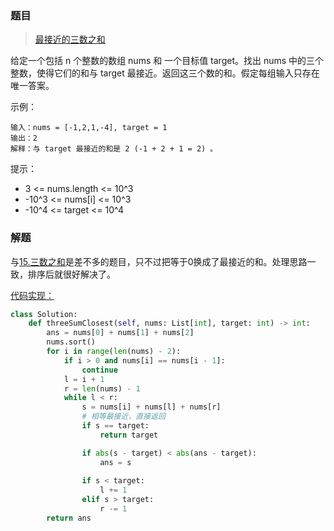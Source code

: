 ### 题目
> [最接近的三数之和](https://leetcode-cn.com/problems/3sum-closest/description/)

给定一个包括 n 个整数的数组 nums 和 一个目标值 target。找出 nums 中的三个整数，使得它们的和与 target 最接近。返回这三个数的和。假定每组输入只存在唯一答案。

示例：
```
输入：nums = [-1,2,1,-4], target = 1
输出：2
解释：与 target 最接近的和是 2 (-1 + 2 + 1 = 2) 。
```
 

提示：
- 3 <= nums.length <= 10^3
- -10^3 <= nums[i] <= 10^3
- -10^4 <= target <= 10^4

### 解题

与[15.三数之和](../15.三数之和/readme.md)是差不多的题目，只不过把等于0换成了最接近的和。处理思路一致，排序后就很好解决了。

[代码实现：](solution.py)
```python
class Solution:
    def threeSumClosest(self, nums: List[int], target: int) -> int:
        ans = nums[0] + nums[1] + nums[2]
        nums.sort()
        for i in range(len(nums) - 2):
            if i > 0 and nums[i] == nums[i - 1]:
                continue
            l = i + 1
            r = len(nums) - 1
            while l < r:
                s = nums[i] + nums[l] + nums[r]
                # 相等最接近，直接返回
                if s == target:
                    return target

                if abs(s - target) < abs(ans - target):
                    ans = s
                
                if s < target:
                    l += 1
                elif s > target:
                    r -= 1
        return ans
```